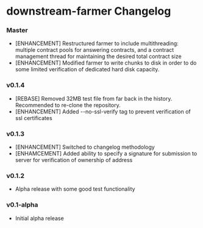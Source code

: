 # downstream-farmer Changelog

### Master

* [ENHANCEMENT] Restructured farmer to include multithreading: multiple contract pools for answering contracts, and a contract management thread for maintaining the desired total contract size
* [ENHANCEMENT] Modified farmer to write chunks to disk in order to do some limited verification of dedicated hard disk capacity.

### v0.1.4

* [REBASE] Removed 32MB test file from far back in the history. Recommended to re-clone the repository.
* [ENHANCEMENT] Added --no-ssl-verify tag to prevent verification of ssl certificates

### v0.1.3

* [ENHANCEMENT] Switched to changelog methodology
* [ENHAMCEMENT] Added ability to specify a signature for submission to server for verification of ownership of address

### v0.1.2

* Alpha release with some good test functionality

### v0.1-alpha

* Initial alpha release